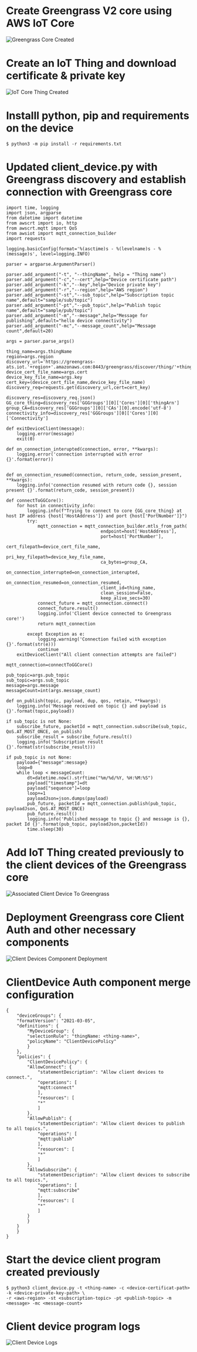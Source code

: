 # Create Greengrass V2 core using AWS IoT Core
![Greengrass Core Created](/Screenshots/GreengrassCoreCreated.png)

# Create an IoT Thing and download certificate &  private key
![IoT Core Thing Created](/Screenshots/IoTCoreThingCreated.png)

# Installl python, pip and requirements on the device
    $ python3 -m pip install -r requirements.txt

# Updated client_device.py with Greengrass discovery and establish connection with Greengrass core
    import time, logging
    import json, argparse
    from datetime import datetime
    from awscrt import io, http
    from awscrt.mqtt import QoS
    from awsiot import mqtt_connection_builder
    import requests

    logging.basicConfig(format='%(asctime)s - %(levelname)s - %(message)s', level=logging.INFO)

    parser = argparse.ArgumentParser()

    parser.add_argument("-t", "--thingName", help = "Thing name")
    parser.add_argument("-c","--cert",help="Device certificate path")
    parser.add_argument("-k","--key",help="Device private key")
    parser.add_argument("-r","--region",help="AWS region")
    parser.add_argument("-st","--sub_topic",help="Subscription topic name",default="sample/sub/topic")
    parser.add_argument("-pt","--pub_topic",help="Publish topic name",default="sample/pub/topic")
    parser.add_argument("-m","--message",help="Message for publishing",default="hello device connectivity")
    parser.add_argument("-mc","--message_count",help="Message count",default=20)

    args = parser.parse_args()

    thing_name=args.thingName
    region=args.region
    discovery_url='https://greengrass-ats.iot.'+region+'.amazonaws.com:8443/greengrass/discover/thing/'+thing_name
    device_cert_file_name=args.cert
    device_key_file_name=args.key
    cert_key=(device_cert_file_name,device_key_file_name)
    discovery_req=requests.get(discovery_url,cert=cert_key)

    discovery_res=discovery_req.json()
    GG_core_thing=discovery_res['GGGroups'][0]['Cores'][0]['thingArn']
    group_CA=discovery_res['GGGroups'][0]['CAs'][0].encode('utf-8')
    connectivity_info=discovery_res['GGGroups'][0]['Cores'][0]['Connectivity']

    def exitDeviceClient(message):
        logging.error(message)
        exit(0)

    def on_connection_interupted(connection, error, **kwargs):
        logging.error('connection interrupted with error {}'.format(error))


    def on_connection_resumed(connection, return_code, session_present, **kwargs):
        logging.info('connection resumed with return code {}, session present {}'.format(return_code, session_present))

    def connectToGGCore():
        for host in connectivity_info:
            logging.info(f"Trying to connect to core {GG_core_thing} at host IP address {host['HostAddress']} and port {host['PortNumber']}")
            try: 
                mqtt_connection = mqtt_connection_builder.mtls_from_path(
                                        endpoint=host['HostAddress'],
                                        port=host['PortNumber'],
                                        cert_filepath=device_cert_file_name,
                                        pri_key_filepath=device_key_file_name,
                                        ca_bytes=group_CA,
                                        on_connection_interrupted=on_connection_interupted,
                                        on_connection_resumed=on_connection_resumed,
                                        client_id=thing_name,
                                        clean_session=False,
                                        keep_alive_secs=30)
                connect_future = mqtt_connection.connect()
                connect_future.result()
                logging.info('Client device connected to Greengrass core!')
                return mqtt_connection

            except Exception as e:
                logging.warning('Connection failed with exception {}'.format(str(e)))
                continue
        exitDeviceClient("All client connection attempts are failed")

    mqtt_connection=connectToGGCore()

    pub_topic=args.pub_topic
    sub_topic=args.sub_topic
    message=args.message
    messageCount=int(args.message_count)

    def on_publish(topic, payload, dup, qos, retain, **kwargs):
        logging.info('Message received on topic {} and payload is {}'.format(topic,payload))

    if sub_topic is not None:
        subscribe_future, packetId = mqtt_connection.subscribe(sub_topic, QoS.AT_MOST_ONCE, on_publish)
        subscribe_result = subscribe_future.result()
        logging.info('Subscription result {}'.format(str(subscribe_result)))

    if pub_topic is not None:
        payload={"message":message}
        loop=0
        while loop < messageCount:
            dt=datetime.now().strftime("%m/%d/%Y, %H:%M:%S")
            payload["timestamp"]=dt
            payload["sequence"]=loop
            loop+=1
            payloadJson=json.dumps(payload)
            pub_future, packetId = mqtt_connection.publish(pub_topic, payloadJson, QoS.AT_MOST_ONCE)
            pub_future.result()
            logging.info('Published message to topic {} and message is {}, packet Id {}'.format(pub_topic, payloadJson,packetId))
            time.sleep(30)

# Add IoT Thing created previously to the client devices of the Greengrass core
![Associated Client Device To Greengrass](/Screenshots/AssociatedClientDeviceToGreengrass.png)

# Deployment Greengrass core Client Auth and other necessary components
![Client Devices Component Deployment](/Screenshots/ClientDevicesComponentDeployment.png)

# ClientDevice Auth component merge configuration
    {
        "deviceGroups": {
        "formatVersion": "2021-03-05",
        "definitions": {
            "MyDeviceGroup": {
            "selectionRule": "thingName: <thing-name>",
            "policyName": "ClientDevicePolicy"
            }
        },
        "policies": {
            "ClientDevicePolicy": {
            "AllowConnect": {
                "statementDescription": "Allow client devices to connect.",
                "operations": [
                "mqtt:connect"
                ],
                "resources": [
                "*"
                ]
            },
            "AllowPublish": {
                "statementDescription": "Allow client devices to publish to all topics.",
                "operations": [
                "mqtt:publish"
                ],
                "resources": [
                "*"
                ]
            },
            "AllowSubscribe": {
                "statementDescription": "Allow client devices to subscribe to all topics.",
                "operations": [
                "mqtt:subscribe"
                ],
                "resources": [
                "*"
                ]
            }
            }
        }
        }
    }

# Start the device client program created previously
    $ python3 client_device.py -t <thing-name> -c <device-certificat-path> -k <device-private-key-path> \
    -r <aws-region> -st <subscription-topic> -pt <publish-topic> -m <message> -mc <message-count>

# Client device program logs
![Client Device Logs](/Screenshots/ClientDeviceLogs.png)
